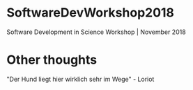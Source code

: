 # SoftwareDevWorkshop2018
Software Development in Science Workshop | November 2018

# Other thoughts
"Der Hund liegt hier wirklich sehr im Wege" - Loriot
